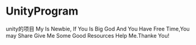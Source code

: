 # UnityProgram
unity的项目
My Is Newbie, If You Is Big God And You Have Free Time,You may Share Give Me Some Good Resources Help Me.Thanke You!
